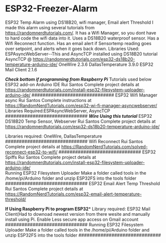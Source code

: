 # ESP32-Freezer-Alarm
ESP32 Temp Alarm using DS18B20, wifi manager, Email alert Threshold
I made this alarm using several tutorials from https://randomnerdtutorials.com/.
It has a Wifi Manager, so you dont have to hard code the wifi data into it.
Uses a DS18B20 waterproof sensor.
Has a Wifi Reconnect function.
Has an email alert if Sensortemp reading goes over setpoint, and alerts when it goes back down.
Libraries Used:
ESPAsyncWebServer--This and AsyncTCP installed using DS18B20 tutorial
AsyncTCP           @ https://randomnerdtutorials.com/esp32-ds18b20-temperature-arduino-ide/ 
OneWire 2.3.6
DallasTemperature 3.9.0
ESP32 Mail Client 2.1.6

***Check bottom if programming from Raspberry Pi***
Tutorials used below
ESP32 add-on Arduino IDE
Rui Santos
  Complete project details at https://randomnerdtutorials.com/install-esp32-filesystem-uploader-arduino-ide/
##############################
ESP32 Wifi Manager async
Rui Santos
  Complete instructions at https://RandomNerdTutorials.com/esp32-wi-fi-manager-asyncwebserver/
Libraries Required:ESPAsyncWebServer, AsyncTCP
##############################
***Wire Using this tutorial***
ESP32 DS18B20 Temp Sensor, Webserver
Rui Santos
  Complete project details at https://randomnerdtutorials.com/esp32-ds18b20-temperature-arduino-ide/ 

Libraries required: OneWire, DallasTemperature
##############################
Wifi Reconnect
Rui Santos
  Complete project details at https://RandomNerdTutorials.com/solved-reconnect-esp32-to-wifi/
##############################
ESP32 Spiffs
Rui Santos
  Complete project details at https://randomnerdtutorials.com/install-esp32-filesystem-uploader-arduino-ide/  
Running ESP32 Filesystem Uploader
Make a folder called tools in the /home/pi/Arduino folder and unzip ESP32FS into the tools folder
##############################
ESP32 Email Alert Temp Threshold
Rui Santos
  Complete project details at https://RandomNerdTutorials.com/esp32-email-alert-temperature-threshold/ 
  
******If Using Raspberry Pi to program ESP32*******
Library required: ESP32 Mail Client(Had to downoad newest version from there wesite and manually install using Pi.
Enable Less secure app access on Gmail account
##############################
Running ESP32 Filesystem Uploader
Make a folder called tools in the /home/pi/Arduino folder and unzip ESP32FS into the tools folder
##############################
